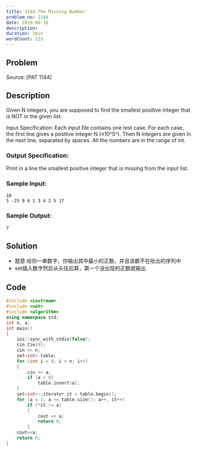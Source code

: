 ```yaml
---
title: 1144 The Missing Number
problem_no: 1144
date: 2019-08-16
description:
duration: 1min
wordCount: 223
---
```


<!--more-->

## Problem

Source: [PAT 1144]

## Description

Given N integers, you are supposed to find the smallest positive integer that is NOT in the given list.

Input Specification:
Each input file contains one test case. For each case, the first line gives a positive integer N (≤10^5^). Then N
integers are given in the next line, separated by spaces. All the numbers are in the range of int.

### Output Specification:

Print in a line the smallest positive integer that is missing from the input list.

### Sample Input:

```text
10
5 -25 9 6 1 3 4 2 5 17
```

### Sample Output:

```text
7
```

## Solution

- 题意 给你一串数字，你输出其中最小的正数，并且该数不在给出的序列中
- set插入数字然后从头往后算，第一个没出现的正数就输出

## Code

```cpp
#include <iostream>
#include <set>
#include <algorithm>
using namespace std;
int n, a;
int main()
{
    ios::sync_with_stdio(false);
    cin.tie(0);
    cin >> n;
    set<int> table;
    for (int i = 0; i < n; i++)
    {
        cin >> a;
        if (a > 0)
            table.insert(a);
    }
    set<int>::iterator it = table.begin();
    for (a = 1; a <= table.size(); a++, it++)
        if (*it != a)
        {
            cout << a;
            return 0;
        }
    cout<<a;
    return 0;
}
```
